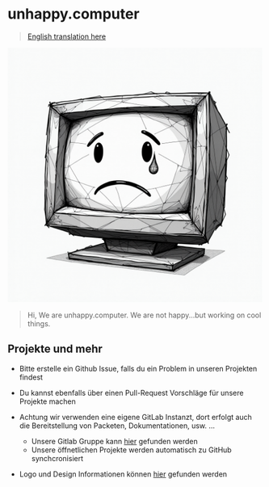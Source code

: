 # unhappy.computer

> [English translation here](/README_en.md)

![Logo](/assets/Logo.png)

> Hi, We are unhappy.computer. We are not happy...but working on cool things.

## Projekte und mehr

- Bitte erstelle ein Github Issue, falls du ein Problem in unseren Projekten findest
- Du kannst ebenfalls über einen Pull-Request Vorschläge für unsere Projekte machen
- Achtung wir verwenden eine eigene GitLab Instanzt, dort erfolgt auch die Bereitstellung von Packeten, Dokumentationen, usw. ...
    - Unsere Gitlab Gruppe kann [hier](https://git.unhappy.computer/uc) gefunden werden
    - Unsere öffnetlichen Projekte werden automatisch zu GitHub synchcronisiert

- Logo und Design Informationen können [hier](/Logo-and-Design.md) gefunden werden
